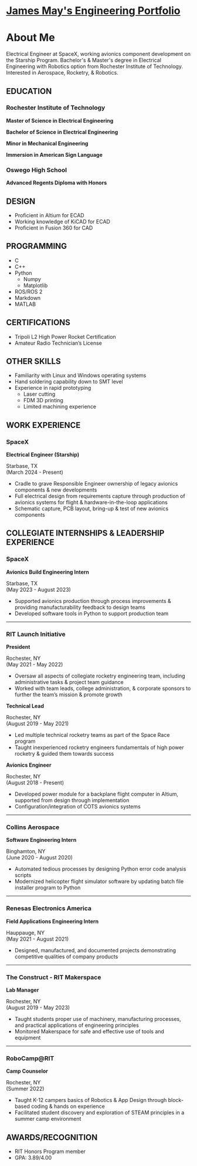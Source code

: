 # [James May's Engineering Portfolio](http://vlarko.com)
# About Me
Electrical Engineer at SpaceX, working avionics component development on the Starship Program. Bachelor's & Master's degree in Electrical Engineering with Robotics option from Rochester Institute of Technology. Interested in Aerospace, Rocketry, & Robotics.

## EDUCATION
### Rochester Institute of Technology
**Master of Science in Electrical Engineering**

**Bachelor of Science in Electrical Engineering**

**Minor in Mechanical Engineering**

**Immersion in American Sign Language**

### Oswego High School
**Advanced Regents Diploma with Honors**

## DESIGN
- Proficient in Altium for ECAD
- Working knowledge of KiCAD for ECAD
- Proficient in Fusion 360 for CAD

## PROGRAMMING
- C
- C++
- Python
  - Numpy
  - Matplotlib
- ROS/ROS 2
- Markdown
- MATLAB

## CERTIFICATIONS
- Tripoli L2 High Power Rocket Certification
- Amateur Radio Technician’s License

## OTHER SKILLS
- Familiarity with Linux and Windows operating systems
- Hand soldering capability down to SMT level
- Experience in rapid prototyping
    - Laser cutting
    - FDM 3D printing
    - Limited machining experience

## WORK EXPERIENCE
### SpaceX

**Electrical Engineer (Starship)**

Starbase, TX         
(March 2024 - Present)

- Cradle to grave Responsible Engineer ownership of legacy avionics components & new developments
- Full electrical design from requirements capture through production of avionics systems for flight & hardware-in-the-loop applications
- Schematic capture, PCB layout, bring-up & test of new avionics components

## COLLEGIATE INTERNSHIPS & LEADERSHIP EXPERIENCE  
### SpaceX      

**Avionics Build Engineering Intern**

Starbase, TX         
(May 2023 - August 2023)

- Supported avionics production through process improvements & providing manufacturability feedback to design teams
- Developed software tools in Python to support production team

---

### RIT Launch Initiative

**President**

Rochester, NY            
(May 2021 - May 2022)

- Oversaw all aspects of collegiate rocketry engineering team, including administrative tasks & project team guidance
- Worked with team leads, college administration, & corporate sponsors to further the team’s mission & promote growth


**Technical Lead**

Rochester, NY            
(August 2019 - May 2021)

- Led multiple technical rocketry teams as part of the Space Race program
- Taught inexperienced rocketry engineers fundamentals of high power rocketry & guided them towards success

**Avionics Engineer**

Rochester, NY            
(August 2018 - Present)

- Developed power module for a backplane flight computer in Altium, supported from design through implementation
- Configuration/integration of COTS avionics systems

---
   
### Collins Aerospace                                        

**Software Engineering Intern**

Binghamton, NY            
(June 2020 - August 2020)

- Automated tedious processes by designing Python error code analysis scripts
- Modernized helicopter flight simulator software by updating batch file installer program to Python

---
  
### Renesas Electronics America                      

**Field Applications Engineering Intern**

Hauppauge, NY            
(May 2021 - August 2021)

- Designed, manufactured, and documented projects demonstrating competitive qualities of company products

---
  
### The Construct - RIT Makerspace                

**Lab Manager**

Rochester, NY            
(August 2019 - May 2023)

- Taught students proper use of machinery, manufacturing processes, and practical applications of engineering principles
- Monitored Makerspace for safe and effective use of tools and equipment

---
  
### RoboCamp@RIT  

**Camp Counselor**

Rochester, NY          
(Summer 2022)​

- Taught K-12 campers basics of Robotics & App Design through block-based coding & hands on experience
- Facilitated student discovery and exploration of STEAM principles in a summer camp environment



## AWARDS/RECOGNITION

- RIT Honors Program member​
- GPA: 3.89/4.00
